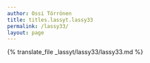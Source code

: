 ```yaml
---
author: Ossi Törrönen
title: titles.lassyt.lassy33
permalink: /lassy33/
layout: page
---
```

{% translate_file _lassyt/lassy33/lassy33.md %}